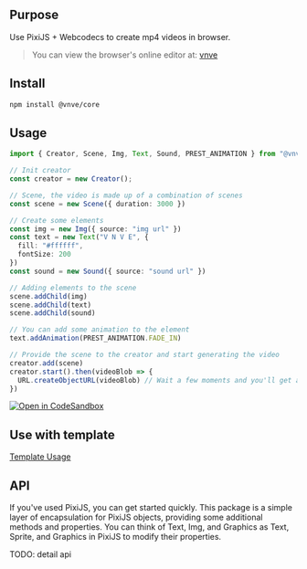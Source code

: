 ## Purpose
Use PixiJS + Webcodecs to create mp4 videos in browser.

> You can view the browser's online editor at: [vnve](https://github.com/vnve/vnve)

## Install
```bash
npm install @vnve/core
```

## Usage
```typescript
import { Creator, Scene, Img, Text, Sound, PREST_ANIMATION } from "@vnve/core";

// Init creator
const creator = new Creator();

// Scene, the video is made up of a combination of scenes
const scene = new Scene({ duration: 3000 })

// Create some elements
const img = new Img({ source: "img url" })
const text = new Text("V N V E", {
  fill: "#ffffff",
  fontSize: 200
})
const sound = new Sound({ source: "sound url" })

// Adding elements to the scene
scene.addChild(img)
scene.addChild(text)
scene.addChild(sound)

// You can add some animation to the element
text.addAnimation(PREST_ANIMATION.FADE_IN)

// Provide the scene to the creator and start generating the video
creator.add(scene)
creator.start().then(videoBlob => {
  URL.createObjectURL(videoBlob) // Wait a few moments and you'll get an mp4 file
})
```
[![Open in CodeSandbox](https://img.shields.io/badge/Open%20in-CodeSandbox-blue?style=flat-square&logo=codesandbox)](https://codesandbox.io/s/make-video-programmatically-with-vnve-27z2cv)

## Use with template
[Template Usage](https://github.com/vnve/vnve/blob/main/packages/template/README.md)

## API
If you've used PixiJS, you can get started quickly. This package is a simple layer of encapsulation for PixiJS objects, providing some additional methods and properties. You can think of Text, Img, and Graphics as Text, Sprite, and Graphics in PixiJS to modify their properties.


TODO: detail api
